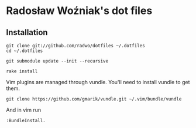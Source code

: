 # Radosław Woźniak's dot files

## Installation

```
git clone git://github.com/radwo/dotfiles ~/.dotfiles
cd ~/.dotfiles

git submodule update --init --recursive

rake install
```  
  

Vim plugins are managed through vundle. You'll need to install vundle to get them.

```
git clone https://github.com/gmarik/vundle.git ~/.vim/bundle/vundle
```
And in vim run
```
:BundleInstall.
```
